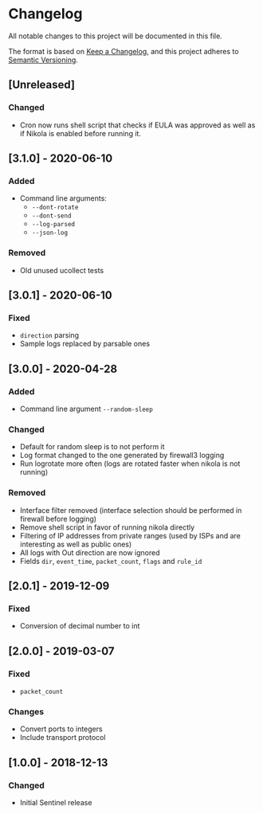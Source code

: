 # Changelog
All notable changes to this project will be documented in this file.

The format is based on [Keep a Changelog](https://keepachangelog.com/en/1.0.0/),
and this project adheres to [Semantic Versioning](https://semver.org/spec/v2.0.0.html).

## [Unreleased]
### Changed
- Cron now runs shell script that checks if EULA was approved as well as if Nikola
  is enabled before running it.

## [3.1.0] - 2020-06-10
### Added
- Command line arguments:
  - `--dont-rotate`
  - `--dont-send`
  - `--log-parsed`
  - `--json-log`

### Removed
- Old unused ucollect tests


## [3.0.1] - 2020-06-10
### Fixed
- `direction` parsing
- Sample logs replaced by parsable ones


## [3.0.0] - 2020-04-28
### Added
- Command line argument `--random-sleep`

### Changed
- Default for random sleep is to not perform it
- Log format changed to the one generated by firewall3 logging
- Run logrotate more often (logs are rotated faster when nikola is not running)

### Removed
- Interface filter removed (interface selection should be performed in firewall
  before logging)
- Remove shell script in favor of running nikola directly
- Filtering of IP addresses from private ranges (used by ISPs and are interesting
  as well as public ones)
- All logs with Out direction are now ignored
- Fields `dir`, `event_time`, `packet_count`, `flags` and `rule_id`


## [2.0.1] - 2019-12-09
### Fixed
- Conversion of decimal number to int

## [2.0.0] - 2019-03-07
### Fixed
- `packet_count`

### Changes
- Convert ports to integers
- Include transport protocol

## [1.0.0] - 2018-12-13
### Changed
- Initial Sentinel release
